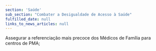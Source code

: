 ```yaml
---
section: 'Saúde'
sub_section: "Combater a Desigualdade de Acesso à Saúde"
fulfilled_date: null
links_to_news_articles: null
---
```


Assegurar a referenciação mais precoce dos Médicos de Família para centros de PMA;